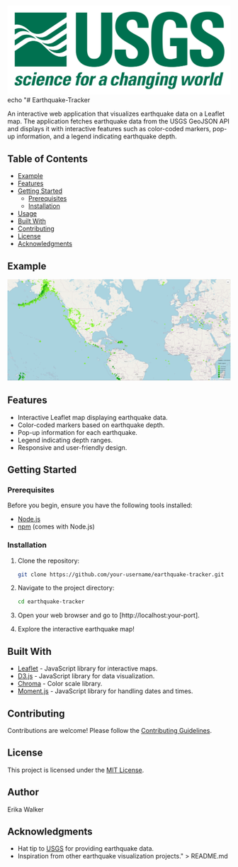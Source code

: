 ![Intro Image](Images/1-Logo.png)<br>
echo "# Earthquake-Tracker

An interactive web application that visualizes earthquake data on a Leaflet map. The application fetches earthquake data from the USGS GeoJSON API and displays it with interactive features such as color-coded markers, pop-up information, and a legend indicating earthquake depth.

## Table of Contents

- [Example](#Example)
- [Features](#features)
- [Getting Started](#getting-started)
  - [Prerequisites](#prerequisites)
  - [Installation](#installation)
- [Usage](#usage)
- [Built With](#built-with)
- [Contributing](#contributing)
- [License](#license)
- [Acknowledgments](#acknowledgments)

## Example

![Earthquake Tracker Demo](<Images/world_view.png>)

## Features

- Interactive Leaflet map displaying earthquake data.
- Color-coded markers based on earthquake depth.
- Pop-up information for each earthquake.
- Legend indicating depth ranges.
- Responsive and user-friendly design.

## Getting Started

### Prerequisites

Before you begin, ensure you have the following tools installed:

- [Node.js](https://nodejs.org/)
- [npm](https://www.npmjs.com/) (comes with Node.js)

### Installation

1. Clone the repository:

   ```bash
   git clone https://github.com/your-username/earthquake-tracker.git
   ```

2. Navigate to the project directory:

   ```bash
   cd earthquake-tracker
   ```

2. Open your web browser and go to [http://localhost:your-port].

3. Explore the interactive earthquake map!

## Built With

- [Leaflet](https://leafletjs.com/) - JavaScript library for interactive maps.
- [D3.js](https://d3js.org/) - JavaScript library for data visualization.
- [Chroma](https://gka.github.io/chroma.js/) - Color scale library.
- [Moment.js](https://momentjs.com/) - JavaScript library for handling dates and times.

## Contributing

Contributions are welcome! Please follow the [Contributing Guidelines](CONTRIBUTING.md).

## License

This project is licensed under the [MIT License](LICENSE).

## Author
Erika Walker

## Acknowledgments

- Hat tip to [USGS](https://earthquake.usgs.gov/) for providing earthquake data.
- Inspiration from other earthquake visualization projects." > README.md
